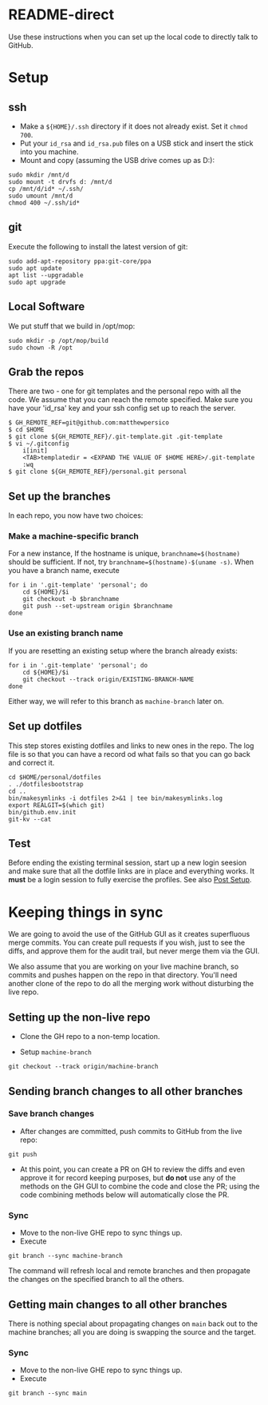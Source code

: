 # README-direct

Use these instructions when you can set up the local code to directly talk to
GitHub.

# Setup

## ssh
* Make a `${HOME}/.ssh` directory if it does not already exist. Set it `chmod 700`.
* Put your `id_rsa` and `id_rsa.pub` files on a USB stick and insert the stick into you machine.
* Mount and copy (assuming the USB drive comes up as D:):
```
sudo mkdir /mnt/d
sudo mount -t drvfs d: /mnt/d
cp /mnt/d/id* ~/.ssh/
sudo umount /mnt/d
chmod 400 ~/.ssh/id*
```

## git
Execute the following to install the latest version of git:
```
sudo add-apt-repository ppa:git-core/ppa
sudo apt update
apt list --upgradable
sudo apt upgrade
```

## Local Software
We put stuff that we build in /opt/mop:
```
sudo mkdir -p /opt/mop/build
sudo chown -R /opt
```

## Grab the repos

There are two - one for git templates and the personal repo with all the code.
We assume that you can reach the remote specified. Make sure you have your
'id_rsa' key and your ssh config set up to reach the server.

```
$ GH_REMOTE_REF=git@github.com:matthewpersico
$ cd $HOME
$ git clone ${GH_REMOTE_REF}/.git-template.git .git-template
$ vi ~/.gitconfig
    i[init]
    <TAB>templatedir = <EXPAND THE VALUE OF $HOME HERE>/.git-template
    :wq
$ git clone ${GH_REMOTE_REF}/personal.git personal
```

## Set up the branches

In each repo, you now have two choices:

### Make a machine-specific branch

For a new instance, If the hostname is unique, `branchname=$(hostname)` should
be sufficient. If not, try `branchname=$(hostname)-$(uname -s)`. When you have
a branch name, execute

```
for i in '.git-template' 'personal'; do
    cd ${HOME}/$i
    git checkout -b $branchname
    git push --set-upstream origin $branchname
done
```

### Use an existing branch name

If you are resetting an existing setup where the branch already exists:

```
for i in '.git-template' 'personal'; do
    cd ${HOME}/$i
    git checkout --track origin/EXISTING-BRANCH-NAME
done
```

Either way, we will refer to this branch as `machine-branch` later on.

## Set up dotfiles

This step stores existing dotfiles and links to new ones in the repo. The log file is so that you can have a record od what fails so that you can go back and correct it.

```
cd $HOME/personal/dotfiles
. ./dotfilesbootstrap
cd ..
bin/makesymlinks -i dotfiles 2>&1 | tee bin/makesymlinks.log
export REALGIT=$(which git)
bin/github.env.init
git-kv --cat
```

## Test

Before ending the existing terminal session, start up a new login seesion and
make sure that all the dotfile links are in place and everything works. It
**must** be a login session to fully exercise the profiles. See also [Post
Setup](README.md#post_setup).

# Keeping things in sync

We are going to avoid the use of the GitHub GUI as it creates superfluous merge
commits. You can create pull requests if you wish, just to see the diffs, and
approve them for the audit trail, but never merge them via the GUI.

We also assume that you are working on your live machine branch, so commits and
pushes happen on the repo in that directory.  You'll need another clone
of the repo to do all the merging work without disturbing the live repo.

## Setting up the non-live repo

* Clone the GH repo to a non-temp location.

* Setup `machine-branch`

```
git checkout --track origin/machine-branch
```

## Sending branch changes to all other branches

### Save branch changes

* After changes are committed, push commits to GitHub from the live repo:

```
git push
```

* At this point, you can create a PR on GH to review the diffs and even approve
  it for record keeping purposes, but **do not** use any of the methods on the
  GH GUI to combine the code and close the PR; using the code combining methods
  below will automatically close the PR.

### Sync

* Move to the non-live GHE repo to sync things up.
* Execute

```
git branch --sync machine-branch
```

The command will refresh local and remote branches and then propagate the
changes on the specified branch to all the others.

## Getting main changes to all other branches

There is nothing special about propagating changes on `main` back out to the
machine branches; all you are doing is swapping the source and the target.

### Sync

* Move to the non-live GHE repo to sync things up.
* Execute

```
git branch --sync main
```
